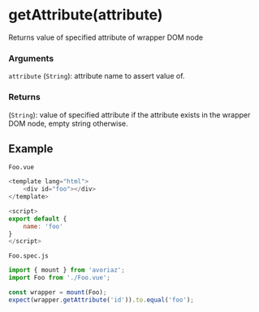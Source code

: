 # getAttribute(attribute)

Returns value of specified attribute of wrapper DOM node

### Arguments

`attribute` (`String`): attribute name to assert value of.

### Returns

(`String`): value of specified attribute if the attribute exists in the wrapper DOM node, empty string otherwise.

## Example

`Foo.vue`

```js
<template lang="html">
    <div id="foo"></div>
</template>

<script>
export default {
    name: 'foo'
}
</script>
```

`Foo.spec.js`

```js
import { mount } from 'avoriaz';
import Foo from './Foo.vue';

const wrapper = mount(Foo);
expect(wrapper.getAttribute('id')).to.equal('foo');
```
